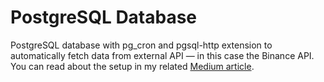 # PostgreSQL Database

PostgreSQL database with pg_cron and pgsql-http extension to automatically fetch data from external API — in this case the Binance API. You can read about the setup in my related [Medium article](https://medium.com/@asbjorn.bering_39499/automated-api-fetching-in-postgresql-5820775e00b1).